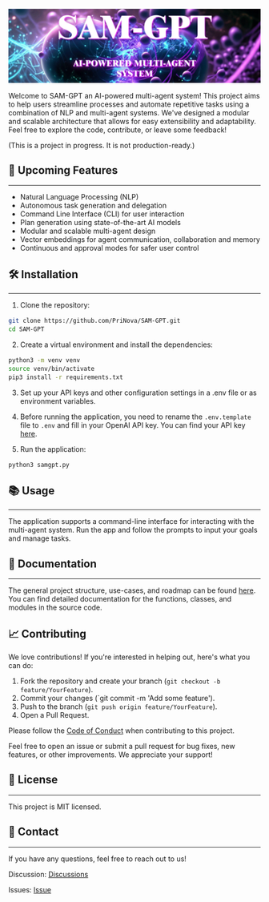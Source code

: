 <p align="center">
<img src="documentation/assets/logo4.png" width="100%" height="50%">
</p>


Welcome to SAM-GPT an AI-powered multi-agent system! This project aims to help users streamline processes and automate repetitive tasks using a combination of NLP and multi-agent systems. We've designed a modular and scalable architecture that allows for easy extensibility and adaptability. Feel free to explore the code, contribute, or leave some feedback!

(This is a project in progress. It is not production-ready.)

<p></p>
<p></p>

## 🌟 Upcoming Features
---
* Natural Language Processing (NLP)
* Autonomous task generation and delegation
* Command Line Interface (CLI) for user interaction
* Plan generation using state-of-the-art AI models
* Modular and scalable multi-agent design
* Vector embeddings for agent communication, collaboration and memory
* Continuous and approval modes for safer user control

## 🛠 Installation
---
1. Clone the repository:

```bash
git clone https://github.com/PriNova/SAM-GPT.git
cd SAM-GPT
```	
2. Create a virtual environment and install the dependencies:

```bash
python3 -m venv venv
source venv/bin/activate
pip3 install -r requirements.txt
```
3. Set up your API keys and other configuration settings in a .env file or as environment variables.

4. Before running the application, you need to rename the `.env.template` file to `.env` and fill in your OpenAI API key. You can find your API key [here](https://platform.openai.com/).

5. Run the application:

```bash
python3 samgpt.py
```

## 📚 Usage
---
The application supports a command-line interface for interacting with the multi-agent system. Run the app and follow the prompts to input your goals and manage tasks.

## 📖 Documentation
---
 The general project structure, use-cases, and roadmap can be found [here](/documentation/index.md).
 You can find detailed documentation for the functions, classes, and modules in the source code.
 

📈 Contributing
---
We love contributions! If you're interested in helping out, here's what you can do:

1. Fork the repository and create your branch (`git checkout -b feature/YourFeature`).
2. Commit your changes (`git commit -m 'Add some feature').
3. Push to the branch (`git push origin feature/YourFeature`).
4. Open a Pull Request.

Please follow the [Code of Conduct](/documentation/CODE_OF_CONDUCT.md) when contributing to this project.

Feel free to open an issue or submit a pull request for bug fixes, new features, or other improvements. We appreciate your support!

## 📜 License
---
This project is MIT licensed.

## 🤝 Contact
---
If you have any questions, feel free to reach out to us!

Discussion: [Discussions](https://github.com/PriNova/SAM-GPT/discussions)

Issues: [Issue](https://github.com/PriNova/SAM-GPT/issues)
